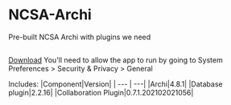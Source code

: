 # NCSA-Archi
Pre-built NCSA Archi with plugins we need

##
[Download](https://github.com/ncsa/NCSA-Archi/archive/refs/heads/main.zip)
You'll need to allow the app to run by going to System Preferences > Security & Privacy > General

Includes:
|Component|Version|
| --- | ---|
|Archi|4.8.1|
|Database plugin|2.2.16|
|Collaboration Plugin|0.7.1.202102021056|
